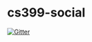 # cs399-social
[![Gitter](https://badges.gitter.im/Join%20Chat.svg)](https://gitter.im/ErinBailey/cs399-social?utm_source=badge&utm_medium=badge&utm_campaign=pr-badge)
